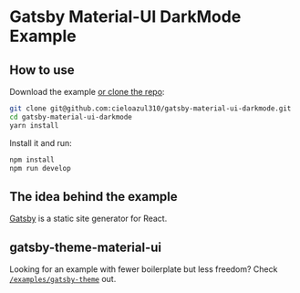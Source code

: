 # Gatsby Material-UI DarkMode Example

## How to use

Download the example [or clone the repo](https://github.com/mui-org/material-ui):

```sh
git clone git@github.com:cieloazul310/gatsby-material-ui-darkmode.git
cd gatsby-material-ui-darkmode
yarn install
```

Install it and run:

```sh
npm install
npm run develop
```

## The idea behind the example

[Gatsby](https://github.com/gatsbyjs/gatsby) is a static site generator for React.

## gatsby-theme-material-ui

Looking for an example with fewer boilerplate but less freedom?
Check [`/examples/gatsby-theme`](https://github.com/mui-org/material-ui/tree/master/examples/gatsby-theme) out.
